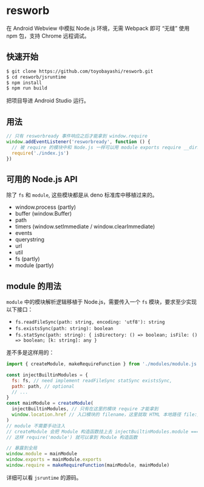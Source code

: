 # resworb

在 Android Webview 中模拟 Node.js 环境，无需 Webpack 即可 “无缝” 使用 npm 包，支持 Chrome 远程调试。

## 快速开始

``` bash
$ git clone https://github.com/toyobayashi/resworb.git
$ cd resworb/jsruntime
$ npm install
$ npm run build
```

把项目导进 Android Studio 运行。

## 用法

``` js
// 只有 resworbready 事件响应之后才能拿到 window.require
window.addEventListener('resworbready', function () {
  // 被 require 的模块中和 Node.js 一样可以用 module exports require __dirname __filename
  require('./index.js')
})
```

## 可用的 Node.js API

除了 `fs` 和 `module`, 这些模块都是从 deno 标准库中移植过来的。

* window.process (partly)
* buffer (window.Buffer)
* path
* timers (window.setImmediate / window.clearImmediate)
* events
* querystring
* url
* util
* fs (partly)
* module (partly)

## module 的用法

`module` 中的模块解析逻辑移植于 Node.js，需要传入一个 `fs` 模块，要求至少实现以下接口：

* `fs.readFileSync(path: string, encoding: 'utf8'): string`
* `fs.existsSync(path: string): boolean`
* `fs.statSync(path: string): { isDirectory: () => boolean; isFile: () => boolean; [k: string]: any }`

差不多是这样用的：

``` js
import { createModule, makeRequireFunction } from './modules/module.js';

const injectBuiltinModules = {
  fs: fs, // need implement readFileSync statSync existsSync,
  path: path, // optional
  // ...
}
const mainModule = createModule(
  injectBuiltinModules, // 只有在这里的模块 require 才能拿到
  window.location.href // 入口模块的 filename，这里就取 HTML 本地路径 file:///android_asset/index.html
)
// module 不需要手动注入
// createModule 会把 Module 构造函数挂上去 injectBuiltinModules.module === Module
// 这样 require('module') 就可以拿到 Module 构造函数

// 暴露到全局
window.module = mainModule
window.exports = mainModule.exports
window.require = makeRequireFunction(mainModule, mainModule)
```

详细可以看 `jsruntime` 的源码。
